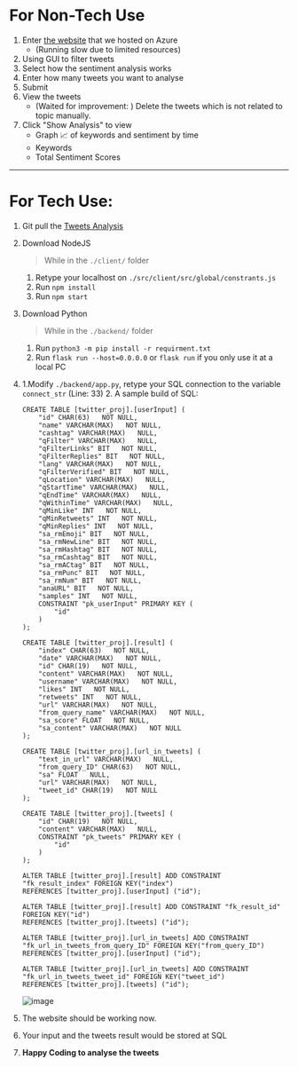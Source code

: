 # For Non-Tech Use
1. Enter [the website](http://tweet-analysis.killicit.com/) that we hosted on Azure 
    - (Running slow due to limited resources)
1. Using GUI to filter tweets
1. Select how the sentiment analysis works
1. Enter how many tweets you want to analyse
1. Submit
1. View the tweets
    - (Waited for improvement: ) Delete the tweets which is not related to topic manually.
1. Click "Show Analysis" to view
    - Graph 📈 of keywords and sentiment by time
    - Keywords
    - Total Sentiment Scores

---

# For Tech Use:
1. Git pull the [Tweets Analysis](https://github.com/wingyeung0317/JDE-TweetsAnalysis)
1. Download NodeJS
    > While in the ```./client/``` folder
    1. Retype your localhost on ```./src/client/src/global/constrants.js```
    1. Run ```npm install```
    1. Run ```npm start```
1. Download Python
    > While in the ```./backend/``` folder
    1. Run ```python3 -m pip install -r requirment.txt```
    1. Run ```flask run --host=0.0.0.0``` or 
    ```flask run``` if you only use it at a local PC
1. 
    1.Modify ```./backend/app.py```, retype your SQL connection to the variable ```connect_str``` (Line: 33)
    2. A sample build of SQL:
    ```
    CREATE TABLE [twitter_proj].[userInput] (
        "id" CHAR(63)   NOT NULL,
        "name" VARCHAR(MAX)   NOT NULL,
        "cashtag" VARCHAR(MAX)   NULL,
        "qFilter" VARCHAR(MAX)   NULL,
        "qFilterLinks" BIT   NOT NULL,
        "qFilterReplies" BIT   NOT NULL,
        "lang" VARCHAR(MAX)   NOT NULL,
        "qFilterVerified" BIT   NOT NULL,
        "qLocation" VARCHAR(MAX)   NULL,
        "qStartTime" VARCHAR(MAX)   NULL,
        "qEndTime" VARCHAR(MAX)   NULL,
        "qWithinTime" VARCHAR(MAX)   NULL,
        "qMinLike" INT   NOT NULL,
        "qMinRetweets" INT   NOT NULL,
        "qMinReplies" INT   NOT NULL,
        "sa_rmEmoji" BIT   NOT NULL,
        "sa_rmNewLine" BIT   NOT NULL,
        "sa_rmHashtag" BIT   NOT NULL,
        "sa_rmCashtag" BIT   NOT NULL,
        "sa_rmACtag" BIT   NOT NULL,
        "sa_rmPunc" BIT   NOT NULL,
        "sa_rmNum" BIT   NOT NULL,
        "anaURL" BIT   NOT NULL,
        "samples" INT   NOT NULL,
        CONSTRAINT "pk_userInput" PRIMARY KEY (
            "id"
        )
    );

    CREATE TABLE [twitter_proj].[result] (
        "index" CHAR(63)   NOT NULL,
        "date" VARCHAR(MAX)   NOT NULL,
        "id" CHAR(19)   NOT NULL,
        "content" VARCHAR(MAX)   NOT NULL,
        "username" VARCHAR(MAX)   NOT NULL,
        "likes" INT   NOT NULL,
        "retweets" INT   NOT NULL,
        "url" VARCHAR(MAX)   NOT NULL,
        "from_query_name" VARCHAR(MAX)   NOT NULL,
        "sa_score" FLOAT   NOT NULL,
        "sa_content" VARCHAR(MAX)   NOT NULL
    );

    CREATE TABLE [twitter_proj].[url_in_tweets] (
        "text_in_url" VARCHAR(MAX)   NULL,
        "from_query_ID" CHAR(63)   NOT NULL,
        "sa" FLOAT   NULL,
        "url" VARCHAR(MAX)   NOT NULL,
        "tweet_id" CHAR(19)   NOT NULL
    );

    CREATE TABLE [twitter_proj].[tweets] (
        "id" CHAR(19)   NOT NULL,
        "content" VARCHAR(MAX)   NULL,
        CONSTRAINT "pk_tweets" PRIMARY KEY (
            "id"
        )
    );

    ALTER TABLE [twitter_proj].[result] ADD CONSTRAINT "fk_result_index" FOREIGN KEY("index")
    REFERENCES [twitter_proj].[userInput] ("id");

    ALTER TABLE [twitter_proj].[result] ADD CONSTRAINT "fk_result_id" FOREIGN KEY("id")
    REFERENCES [twitter_proj].[tweets] ("id");

    ALTER TABLE [twitter_proj].[url_in_tweets] ADD CONSTRAINT "fk_url_in_tweets_from_query_ID" FOREIGN KEY("from_query_ID")
    REFERENCES [twitter_proj].[userInput] ("id");

    ALTER TABLE [twitter_proj].[url_in_tweets] ADD CONSTRAINT "fk_url_in_tweets_tweet_id" FOREIGN KEY("tweet_id")
    REFERENCES [twitter_proj].[tweets] ("id");
    ```
    ![image](https://user-images.githubusercontent.com/121206892/219228476-4fc9d46c-47cd-47eb-88c1-93d830caf041.png)

1. The website should be working now.
1. Your input and the tweets result would be stored at SQL
1. **Happy Coding to analyse the tweets**
